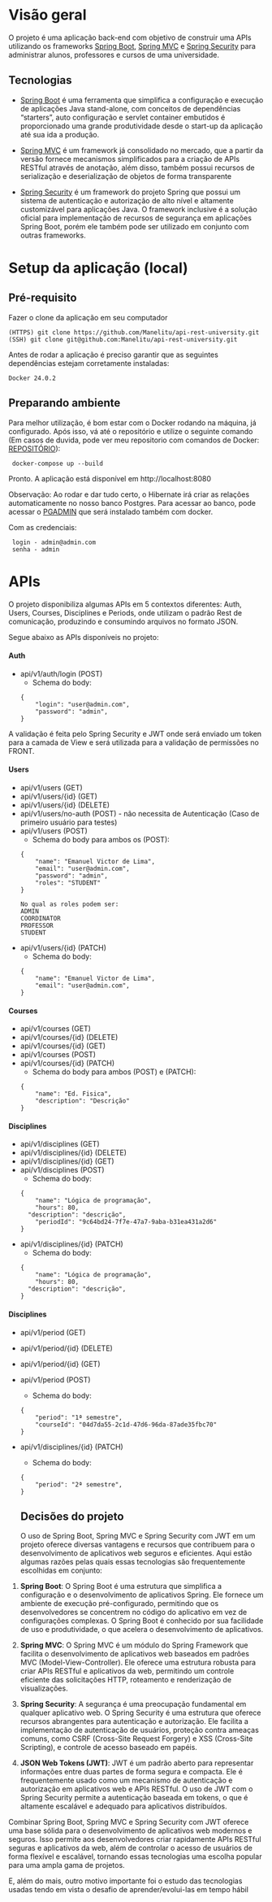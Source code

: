 # Visão geral

O projeto é uma aplicação back-end com objetivo de construir uma APIs utilizando os frameworks [Spring Boot](https://projects.spring.io/spring-boot), [Spring MVC](https://docs.spring.io/spring/docs/current/spring-framework-reference/html/mvc.html) e [Spring Security](https://spring.io/projects/spring-security) 
para administrar alunos, professores e cursos de uma universidade.

## Tecnologias

- [Spring Boot](https://projects.spring.io/spring-boot) é uma ferramenta que simplifica a configuração e execução de aplicações Java stand-alone,  com conceitos de dependências “starters”, auto configuração e servlet container embutidos é proporcionado uma grande produtividade desde o start-up da aplicação até sua ida a produção.
 
- [Spring MVC](https://docs.spring.io/spring/docs/current/spring-framework-reference/html/mvc.html) é um framework já consolidado no mercado, que a partir da versão fornece mecanismos simplificados para a criação de APIs RESTful através de anotação, além disso, também possui recursos de serialização e deserialização de objetos de forma transparente 
 
- [Spring Security](https://spring.io/projects/spring-security) é um framework do projeto Spring que possui um sistema de autenticação e autorização de alto nível e altamente customizável para aplicações Java. O framework inclusive é a solução oficial para implementação de recursos de segurança em aplicações Spring Boot, porém ele também pode ser utilizado em conjunto com outras frameworks.

 
# Setup da aplicação (local)

## Pré-requisito

Fazer o clone da aplicação em seu computador
```
(HTTPS) git clone https://github.com/Manelitu/api-rest-university.git
(SSH) git clone git@github.com:Manelitu/api-rest-university.git
```

Antes de rodar a aplicação é preciso garantir que as seguintes dependências estejam corretamente instaladas:
```
Docker 24.0.2
```

## Preparando ambiente

Para melhor utilização, é bom estar com o Docker rodando na máquina, já configurado. Após isso, vá até o repositório e utilize o seguinte comando (Em casos de duvida, pode ver meu repositorio com comandos de Docker: [REPOSITÓRIO](https://github.com/Manelitu/docker-study)):

```
 docker-compose up --build
```

Pronto. A aplicação está disponível em http://localhost:8080

Observação: Ao rodar e dar tudo certo, o Hibernate irá criar as relações automaticamente no nosso banco Postgres.
Para acessar ao banco, pode acessar o [PGADMIN](http://localhost:16543/) que será instalado também com docker.

Com as credenciais:
```
 login - admin@admin.com
 senha - admin
```

# APIs

O projeto disponibiliza algumas APIs em 5 contextos diferentes: Auth, Users, Courses, Disciplines e Periods, onde utilizam o padrão Rest de comunicação, produzindo e consumindo arquivos no formato JSON.

Segue abaixo as APIs disponíveis no projeto:

#### Auth
 - api/v1/auth/login (POST)
     - Schema do body:
    ```
    {
    	"login": "user@admin.com",
    	"password": "admin",
    }
  A validação é feita pelo Spring Security e JWT onde será enviado um token para a camada de View e será utilizada para a validação de permissões no FRONT.
  
#### Users

 - api/v1/users (GET) 
 - api/v1/users/{id} (GET)
 - api/v1/users/{id} (DELETE)
 - api/v1/users/no-auth (POST) - não necessita de Autenticação (Caso de primeiro usuário para testes)
 - api/v1/users (POST)
     - Schema do body para ambos os (POST):
    ```
    {
    	"name": "Emanuel Victor de Lima",
    	"email": "user@admin.com",
    	"password": "admin",
    	"roles": "STUDENT"
    }

    No qual as roles podem ser:
    ADMIN
    COORDINATOR
    PROFESSOR
    STUDENT
    ```
  - api/v1/users/{id} (PATCH)
     -  Schema do body:
    ```
    {
    	"name": "Emanuel Victor de Lima",
    	"email": "user@admin.com",
    }
    ```

#### Courses

  - api/v1/courses (GET)
  - api/v1/courses/{id} (DELETE)
  - api/v1/courses/{id} (GET)
  - api/v1/courses (POST)
  - api/v1/courses/{id} (PATCH)
     -  Schema do body para ambos (POST) e (PATCH):
    ```
    {
    	"name": "Ed. Fisica",
    	"description": "Descrição"
    }
    ```
 
 #### Disciplines

  - api/v1/disciplines (GET)
  - api/v1/disciplines/{id} (DELETE)
  - api/v1/disciplines/{id} (GET)
  - api/v1/disciplines (POST)
     -  Schema do body:
    ```
    {
    	"name": "Lógica de programação",
    	"hours": 80,
      "description": "descrição",
    	"periodId": "9c64bd24-7f7e-47a7-9aba-b31ea431a2d6"
    }
    ```            
  - api/v1/disciplines/{id} (PATCH)
     -  Schema do body:
    ```
    {
    	"name": "Lógica de programação",
    	"hours": 80,
      "description": "descrição",
    }
    ```
    
 #### Disciplines

  - api/v1/period (GET)
  - api/v1/period/{id} (DELETE)
  - api/v1/period/{id} (GET)
  - api/v1/period (POST)
     -  Schema do body:
    ```
    {
    	"period": "1ª semestre",
    	"courseId": "04d7da55-2c1d-47d6-96da-87ade35fbc70"
    }
    ```            
  - api/v1/disciplines/{id} (PATCH)
     -  Schema do body:
    ```
    {
    	"period": "2ª semestre",
    }
    ```


    ## Decisões do projeto

    O uso de Spring Boot, Spring MVC e Spring Security com JWT em um projeto oferece diversas vantagens e recursos que contribuem para o desenvolvimento de aplicativos web seguros e eficientes. Aqui estão algumas razões pelas quais essas tecnologias são frequentemente escolhidas em conjunto:

1. **Spring Boot**: O Spring Boot é uma estrutura que simplifica a configuração e o desenvolvimento de aplicativos Spring. Ele fornece um ambiente de execução pré-configurado, permitindo que os desenvolvedores se concentrem no código do aplicativo em vez de configurações complexas. O Spring Boot é conhecido por sua facilidade de uso e produtividade, o que acelera o desenvolvimento de aplicativos.

2. **Spring MVC**: O Spring MVC é um módulo do Spring Framework que facilita o desenvolvimento de aplicativos web baseados em padrões MVC (Model-View-Controller). Ele oferece uma estrutura robusta para criar APIs RESTful e aplicativos da web, permitindo um controle eficiente das solicitações HTTP, roteamento e renderização de visualizações.

3. **Spring Security**: A segurança é uma preocupação fundamental em qualquer aplicativo web. O Spring Security é uma estrutura que oferece recursos abrangentes para autenticação e autorização. Ele facilita a implementação de autenticação de usuários, proteção contra ameaças comuns, como CSRF (Cross-Site Request Forgery) e XSS (Cross-Site Scripting), e controle de acesso baseado em papéis.

4. **JSON Web Tokens (JWT)**: JWT é um padrão aberto para representar informações entre duas partes de forma segura e compacta. Ele é frequentemente usado como um mecanismo de autenticação e autorização em aplicativos web e APIs RESTful. O uso de JWT com o Spring Security permite a autenticação baseada em tokens, o que é altamente escalável e adequado para aplicativos distribuídos.

Combinar Spring Boot, Spring MVC e Spring Security com JWT oferece uma base sólida para o desenvolvimento de aplicativos web modernos e seguros. Isso permite aos desenvolvedores criar rapidamente APIs RESTful seguras e aplicativos da web, além de controlar o acesso de usuários de forma flexível e escalável, tornando essas tecnologias uma escolha popular para uma ampla gama de projetos.

E, além do mais, outro motivo importante foi o estudo das tecnologias usadas tendo em vista o desafio de aprender/evolui-las em tempo hábil
    
